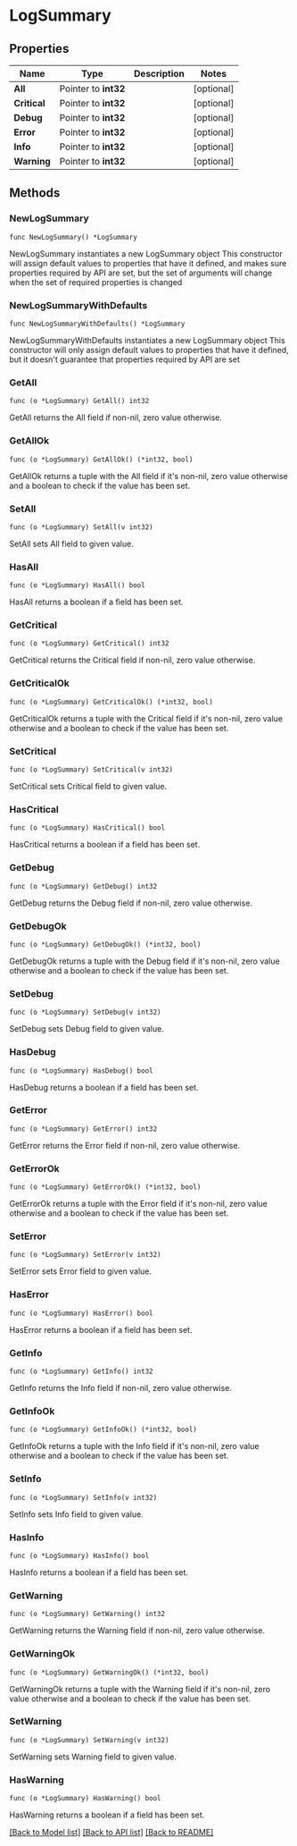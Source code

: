 # LogSummary

## Properties

Name | Type | Description | Notes
------------ | ------------- | ------------- | -------------
**All** | Pointer to **int32** |  | [optional] 
**Critical** | Pointer to **int32** |  | [optional] 
**Debug** | Pointer to **int32** |  | [optional] 
**Error** | Pointer to **int32** |  | [optional] 
**Info** | Pointer to **int32** |  | [optional] 
**Warning** | Pointer to **int32** |  | [optional] 

## Methods

### NewLogSummary

`func NewLogSummary() *LogSummary`

NewLogSummary instantiates a new LogSummary object
This constructor will assign default values to properties that have it defined,
and makes sure properties required by API are set, but the set of arguments
will change when the set of required properties is changed

### NewLogSummaryWithDefaults

`func NewLogSummaryWithDefaults() *LogSummary`

NewLogSummaryWithDefaults instantiates a new LogSummary object
This constructor will only assign default values to properties that have it defined,
but it doesn't guarantee that properties required by API are set

### GetAll

`func (o *LogSummary) GetAll() int32`

GetAll returns the All field if non-nil, zero value otherwise.

### GetAllOk

`func (o *LogSummary) GetAllOk() (*int32, bool)`

GetAllOk returns a tuple with the All field if it's non-nil, zero value otherwise
and a boolean to check if the value has been set.

### SetAll

`func (o *LogSummary) SetAll(v int32)`

SetAll sets All field to given value.

### HasAll

`func (o *LogSummary) HasAll() bool`

HasAll returns a boolean if a field has been set.

### GetCritical

`func (o *LogSummary) GetCritical() int32`

GetCritical returns the Critical field if non-nil, zero value otherwise.

### GetCriticalOk

`func (o *LogSummary) GetCriticalOk() (*int32, bool)`

GetCriticalOk returns a tuple with the Critical field if it's non-nil, zero value otherwise
and a boolean to check if the value has been set.

### SetCritical

`func (o *LogSummary) SetCritical(v int32)`

SetCritical sets Critical field to given value.

### HasCritical

`func (o *LogSummary) HasCritical() bool`

HasCritical returns a boolean if a field has been set.

### GetDebug

`func (o *LogSummary) GetDebug() int32`

GetDebug returns the Debug field if non-nil, zero value otherwise.

### GetDebugOk

`func (o *LogSummary) GetDebugOk() (*int32, bool)`

GetDebugOk returns a tuple with the Debug field if it's non-nil, zero value otherwise
and a boolean to check if the value has been set.

### SetDebug

`func (o *LogSummary) SetDebug(v int32)`

SetDebug sets Debug field to given value.

### HasDebug

`func (o *LogSummary) HasDebug() bool`

HasDebug returns a boolean if a field has been set.

### GetError

`func (o *LogSummary) GetError() int32`

GetError returns the Error field if non-nil, zero value otherwise.

### GetErrorOk

`func (o *LogSummary) GetErrorOk() (*int32, bool)`

GetErrorOk returns a tuple with the Error field if it's non-nil, zero value otherwise
and a boolean to check if the value has been set.

### SetError

`func (o *LogSummary) SetError(v int32)`

SetError sets Error field to given value.

### HasError

`func (o *LogSummary) HasError() bool`

HasError returns a boolean if a field has been set.

### GetInfo

`func (o *LogSummary) GetInfo() int32`

GetInfo returns the Info field if non-nil, zero value otherwise.

### GetInfoOk

`func (o *LogSummary) GetInfoOk() (*int32, bool)`

GetInfoOk returns a tuple with the Info field if it's non-nil, zero value otherwise
and a boolean to check if the value has been set.

### SetInfo

`func (o *LogSummary) SetInfo(v int32)`

SetInfo sets Info field to given value.

### HasInfo

`func (o *LogSummary) HasInfo() bool`

HasInfo returns a boolean if a field has been set.

### GetWarning

`func (o *LogSummary) GetWarning() int32`

GetWarning returns the Warning field if non-nil, zero value otherwise.

### GetWarningOk

`func (o *LogSummary) GetWarningOk() (*int32, bool)`

GetWarningOk returns a tuple with the Warning field if it's non-nil, zero value otherwise
and a boolean to check if the value has been set.

### SetWarning

`func (o *LogSummary) SetWarning(v int32)`

SetWarning sets Warning field to given value.

### HasWarning

`func (o *LogSummary) HasWarning() bool`

HasWarning returns a boolean if a field has been set.


[[Back to Model list]](../README.md#documentation-for-models) [[Back to API list]](../README.md#documentation-for-api-endpoints) [[Back to README]](../README.md)


